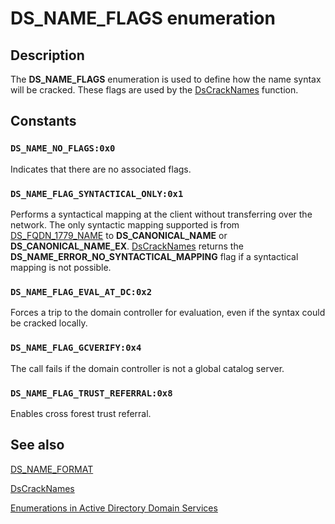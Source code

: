 # DS_NAME_FLAGS enumeration

## Description

The **DS_NAME_FLAGS** enumeration is used to define how the name syntax will be cracked. These flags are used by the [DsCrackNames](https://learn.microsoft.com/windows/desktop/api/ntdsapi/nf-ntdsapi-dscracknamesa) function.

## Constants

### `DS_NAME_NO_FLAGS:0x0`

Indicates that there are no associated flags.

### `DS_NAME_FLAG_SYNTACTICAL_ONLY:0x1`

Performs a syntactical mapping at the client without transferring over the network. The only syntactic mapping supported is from [DS_FQDN_1779_NAME](https://learn.microsoft.com/windows/desktop/api/ntdsapi/ne-ntdsapi-ds_name_format) to **DS_CANONICAL_NAME** or **DS_CANONICAL_NAME_EX**. [DsCrackNames](https://learn.microsoft.com/windows/desktop/api/ntdsapi/nf-ntdsapi-dscracknamesa) returns the **DS_NAME_ERROR_NO_SYNTACTICAL_MAPPING** flag if a syntactical mapping is not possible.

### `DS_NAME_FLAG_EVAL_AT_DC:0x2`

Forces a trip to the domain controller for evaluation, even if the syntax could be cracked locally.

### `DS_NAME_FLAG_GCVERIFY:0x4`

The call fails if the domain controller is not a global catalog server.

### `DS_NAME_FLAG_TRUST_REFERRAL:0x8`

Enables cross forest trust referral.

## See also

[DS_NAME_FORMAT](https://learn.microsoft.com/windows/desktop/api/ntdsapi/ne-ntdsapi-ds_name_format)

[DsCrackNames](https://learn.microsoft.com/windows/desktop/api/ntdsapi/nf-ntdsapi-dscracknamesa)

[Enumerations in Active Directory Domain Services](https://learn.microsoft.com/windows/desktop/AD/enumerations-in-active-directory-domain-services)